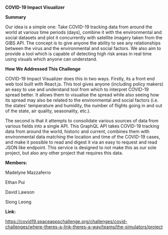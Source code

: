 
<b>COVID-19 Impact Visualizer</b>

<b>Summary</b>

Our idea is a simple one: Take COVID-19 tracking data from around the world at various time periods (days), combine it with the environmental and social datasets and plot it concurrently with satellite imagery taken from the GIBS API. The concept is to give anyone the ability to see any relationships between the virus and the environmental and social factors. We also aim to provide a tool which is capable of detecting high risk areas in real time using visuals which anyone can understand.

<b>How We Addressed This Challenge</b>

COVID-19 Impact Visualizer does this in two ways. Firstly, its a front end web tool built with React.js. This tool gives anyone (including policy makers) an easy to use and understand tool from which to interpret COVID-19 spread better. It allows them to visualise the spread while also seeing how its spread may also be related to the environmental and social factors (i.e. the states' temperature and humidity, the number of flights going in and out of the state, air quality, seasonality, etc.).

The second is that it attempts to consolidate various sources of data from various fields into a single API. This GraphQL API takes COVID-19 tracking data from around the world, historic and current, combines them with environmental data matching the location and time of the COVID-19 cases, and make it possible to read and digest it via an easy to request and read JSON like endpoint. This service is designed to not make this as our sole project, but also any other project that requires this data.


<b>Members:</b>

Madelyne Mazzaferro

Ethan Pui

David Lawson

Siong Leong


<b>Link:</b>

https://covid19.spaceappschallenge.org/challenges/covid-challenges/where-theres-a-link-theres-a-way/teams/the-simulators/project
